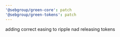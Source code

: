 ```yaml
---
'@sebgroup/green-core': patch
'@sebgroup/green-tokens': patch
---
```


adding correct easing to ripple nad releasing tokens
